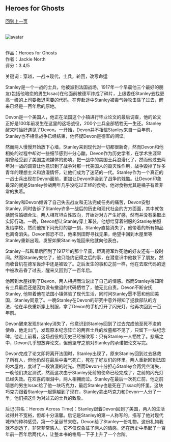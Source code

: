 ## Heroes for Ghosts
[回到上一页](https://boheme13.github.io/books/)  &nbsp;&nbsp;
<br>
<br>

![avatar](https://a.1stdibscdn.com/enlist-on-which-side-of-the-window-are-you-vintage-wwi-poster-1917-for-sale-picture-4/f_9097/f_130336521579904591735/Screen_Shot_2020_01_24_at_5_21_45_PM_master.jpg?width=768)
<br>
<br>

作品：Heroes for Ghosts <br>
作者：Jackie North <br>
评分：3.4/5 <br>

关键词：穿越，一战->现代，士兵，轮回，改写命运

Stanley是一个一战的士兵，他被派到法国战场，1917年一个早晨他三个最好的朋友(包括他暗恋的男生Issac)在他面前被德军炸成了碎片，上级委任Stanley去找更高一级的上司要撤退需要的代码，在奔赴途中Stanley被毒气弹攻击昏了过去，醒来已经是一百年后的原地。

Devon是一个美国人，他正在法国这个小镇进行毕业论文的最后调查，他的论文正好是100年前发生在这里的这场战役，200个士兵全部牺牲无一生还。Stanley醒来时恰好遇见了Devon。一开始，Devon并不相信Stanley来自一百年前，Stanley也不相信战争已经结束，他怀疑Devon是德军的间谍。

然而两人慢慢开始放下心墙，Stanley来到现代对一切都很新奇，然而Devon和他相处的过程中却对一些细节感到十分心酸。Devon作为历史学者，在学术生涯早期曾经受到了美国主流媒体的影响，把一战中的美国士兵浪漫化了，然而他过去两年对一战的调查让他意识到了战争对那一代美国人的毁灭性作用，战争毁掉了许多青年的理想主义和浪漫情怀，让他们成为了迷茫的一代。Stanley作为一个真正的一战士兵出现在Devon面前，更加让Devon体会到了战争的残酷。让Devon印象最深的就是Stanley参战两年几乎没吃过正经的食物，他对食物尤其是橘子有着非常的执着。

Stanley和Devon倾诉了自己失去战友和无法完成任务的痛苦，Devon安慰Stanley, 同时告诉了Stanley许多一战后的历史和现代社会的方方面面，其中就包括同性婚姻合法。两人相互坦白性取向，开始对对方产生好感，然而并没有采取出实际行动。一晚，Devon想让Stanley穿上军装，他想给穿着制服的Stanley拍照发给学校，然而他按下闪光灯的那一刻，Stanley直接消失了，他带着的所有物品也离奇消失。Devon惊恐不已，他来到田野寻找无果，绝望中回到木屋里等Stanley重新出现，发誓如果Stanley能回来他就向他表白。

Stanley一阵眩晕后回到了1917年的那个早晨，距离德军炸死他的好友还有一段时间。然而Stanley失忆了，他只隐约记得之后的事，在潜意识中他救下了朋友，然而收音机在德军轰炸中还是被毁了。之后发生的事和之前一样，他在去取代码的途中被攻击昏了过去，醒来又回到了一百年后。

他回到木屋找到了Devon，两人相拥而泣说出了自己的情感。然而Stanley得知所有士兵最后还是因为没有撤退的代码牺牲了，他无比自责。Devon不断安抚Stanley, 他带着他在法国小镇体验了现代生活，同时问Stanley愿不愿和他回美国，Stanley同意了。一晚Stanley在Devon的研究中意外得知了拯救部队的方法，他在半夜重新穿上制服，拿了Devon的手机打开了闪光灯，他再次回到一百年前。

Devon醒来发现Stanley消失了，他意识到Stanley回到了过去完成他至死不渝的使命，他走出门，发现原本纪念阵亡的两百士兵的坟墓都不见了，只留下一块纪念碑，他走上前看，这场战役的历史已经被改写：只有Stanley一人牺牲了。悲痛之中，Devon几乎想放弃论文，但他坚守之前对Stanley的承诺把论文写完。

Devon完成了论文即将离开法国时，Stanley出现了，原来Stanley回到过去拯救了所有人，但他仍然在最后中毒气死亡，死在了好友们的怀里。两人重新回到法国的木屋内，度过了一段浪漫的时光。然而Devon十分担心Stanley会再凭空消失，一晚他们决定测试，然而这次由于Stanley死前的使命已经完成了，之前的闪光灯已经失效。在欢喜的眼泪中，两人相拥而泣。Stanley在最后一次死亡前，他之前暗恋的男生Issac给了他一块巧克力，最后Stanley也是死在了Issac的怀里。这块巧克力跟着Stanley一起穿越到了现在，Stanley拿出巧克力和Devon一人分了一半，他们把这作为对过去的士兵的致敬。

后记(书名：Heroes Across Time)：Stanley跟着Devon回到了美国，两人的生活过得并不宽裕，但却十分温馨。后记是Stanley的第一人称写的，描写了他对现代城市的种种感受。第一个圣诞节来临，Devon给了Stanley一份礼物。这份礼物我就不剧透了，非常非常感人，它不仅仅象征了两人的情感，还在历史中串起了一百年前一百年后两代人，让整本书的格局一下子上升了一个台阶。